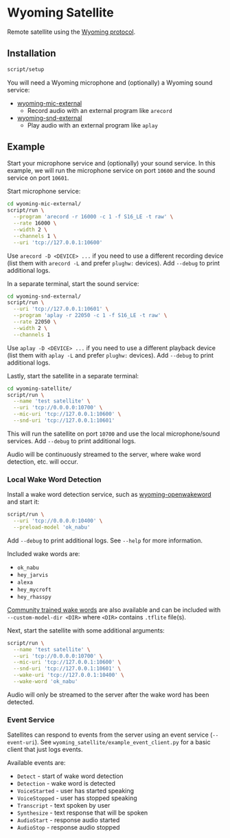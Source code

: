 # Wyoming Satellite

Remote satellite using the [Wyoming protocol](https://github.com/rhasspy/wyoming).

## Installation

``` sh
script/setup
```

You will need a Wyoming microphone and (optionally) a Wyoming sound service:

* [wyoming-mic-external](https://github.com/rhasspy/wyoming-mic-external)
    * Record audio with an external program like `arecord`
* [wyoming-snd-external](https://github.com/rhasspy/wyoming-snd-external)
    * Play audio with an external program like `aplay`


## Example

Start your microphone service and (optionally) your sound service. In this example, we will run the microphone service on port `10600` and the sound service on port `10601`.

Start microphone service:

``` sh
cd wyoming-mic-external/
script/run \
  --program 'arecord -r 16000 -c 1 -f S16_LE -t raw' \
  --rate 16000 \
  --width 2 \
  --channels 1 \
  --uri 'tcp://127.0.0.1:10600'
```

Use `arecord -D <DEVICE> ...` if you need to use a different recording device (list them with `arecord -L` and prefer `plughw:` devices). Add `--debug` to print additional logs.

In a separate terminal, start the sound service:

``` sh
cd wyoming-snd-external/
script/run \
  --uri 'tcp://127.0.0.1:10601' \
  --program 'aplay -r 22050 -c 1 -f S16_LE -t raw' \
  --rate 22050 \
  --width 2 \
  --channels 1
```

Use `aplay -D <DEVICE> ...` if you need to use a different playback device (list them with `aplay -L` and prefer `plughw:` devices). Add `--debug` to print additional logs.

Lastly, start the satellite in a separate terminal:

``` sh
cd wyoming-satellite/
script/run \
  --name 'test satellite' \
  --uri 'tcp://0.0.0.0:10700' \
  --mic-uri 'tcp://127.0.0.1:10600' \
  --snd-uri 'tcp://127.0.0.1:10601'
```

This will run the satellite on port `10700` and use the local microphone/sound services. Add `--debug` to print additional logs.

Audio will be continuously streamed to the server, where wake word detection, etc. will occur.

### Local Wake Word Detection

Install a wake word detection service, such as [wyoming-openwakeword](https://github.com/rhasspy/wyoming-openwakeword/) and start it:

``` sh
script/run \
  --uri 'tcp://0.0.0.0:10400' \
  --preload-model 'ok_nabu'
```

Add `--debug` to print additional logs. See `--help` for more information.

Included wake words are:

* `ok_nabu`
* `hey_jarvis`
* `alexa`
* `hey_mycroft`
* `hey_rhasspy`

[Community trained wake words](https://github.com/fwartner/home-assistant-wakewords-collection) are also available and can be included with `--custom-model-dir <DIR>` where `<DIR>` contains `.tflite` file(s).

Next, start the satellite with some additional arguments:

``` sh
script/run \
  --name 'test satellite' \
  --uri 'tcp://0.0.0.0:10700' \
  --mic-uri 'tcp://127.0.0.1:10600' \
  --snd-uri 'tcp://127.0.0.1:10601' \
  --wake-uri 'tcp://127.0.0.1:10400' \
  --wake-word 'ok_nabu'
```

Audio will only be streamed to the server after the wake word has been detected.

### Event Service

Satellites can respond to events from the server using an event service (`--event-uri`). See `wyoming_satellite/example_event_client.py` for a basic client that just logs events.

Available events are:

* `Detect` - start of wake word detection
* `Detection` - wake word is detected
* `VoiceStarted` - user has started speaking
* `VoiceStopped` - user has stopped speaking
* `Transcript` - text spoken by user
* `Synthesize` - text response that will be spoken
* `AudioStart` - response audio started
* `AudioStop` - response audio stopped

